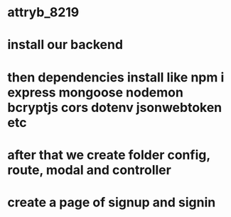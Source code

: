# attryb_8219
# install our backend 
# then dependencies install like npm i express mongoose nodemon bcryptjs cors dotenv jsonwebtoken etc
# after that we create folder config, route, modal and controller
# create a page of  signup and signin 